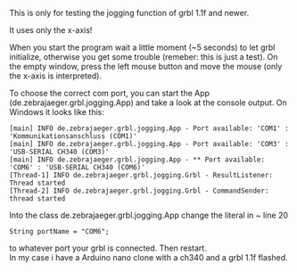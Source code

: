 This is only for testing the jogging function of grbl 1.1f and newer.

It uses only the x-axis!

When you start the program wait a little moment (~5 seconds) to let grbl initialize, 
otherwise you get some trouble (remeber: this is just a test).
On the empty window, press the left mouse button and move the mouse (only the x-axis is interpreted).

To choose the correct com port, you can start the App (de.zebrajaeger.grbl.jogging.App) 
and take a look at the console output. On Windows it looks like this:

    [main] INFO de.zebrajaeger.grbl.jogging.App - Port available: 'COM1' : 'Kommunikationsanschluss (COM1)'
    [main] INFO de.zebrajaeger.grbl.jogging.App - Port available: 'COM3' : 'USB-SERIAL CH340 (COM3)'
    [main] INFO de.zebrajaeger.grbl.jogging.App - ** Port available: 'COM6' : 'USB-SERIAL CH340 (COM6)'
    [Thread-1] INFO de.zebrajaeger.grbl.jogging.Grbl - ResultListener: Thread started
    [Thread-2] INFO de.zebrajaeger.grbl.jogging.Grbl - CommandSender: thread started
 
Into the class de.zebrajaeger.grbl.jogging.App change the literal in  ~ line 20
 
    String portName = "COM6";

to whatever port your grbl is connected. Then restart.    
In my case i have a Arduino nano clone with a ch340 and a grbl 1.1f flashed.

